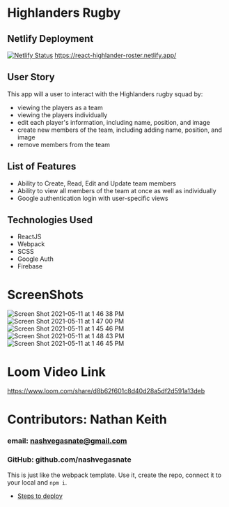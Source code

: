 # Highlanders Rugby

## Netlify Deployment 
[![Netlify Status](https://api.netlify.com/api/v1/badges/36947c47-9035-4738-9eec-215a0b6337a9/deploy-status)](https://app.netlify.com/sites/react-highlander-roster/deploys)
 https://react-highlander-roster.netlify.app/ 

## User Story
This app will a user to interact with the Highlanders rugby squad by:
  - viewing the players as a team
  - viewing the players individually
  - edit each player's information, including name, position, and image
  - create new members of the team, including adding name, position, and image
  - remove members from the team
  
## List of Features
- Ability to Create, Read, Edit and Update team members
- Ability to view all members of the team at once as well as individually
- Google authentication login with user-specific views

## Technologies Used
- ReactJS
- Webpack
- SCSS
- Google Auth
- Firebase

# ScreenShots
![Screen Shot 2021-05-11 at 1 46 38 PM](https://user-images.githubusercontent.com/76710923/117868691-805abe80-b25f-11eb-8bea-db7d47110c33.png)
![Screen Shot 2021-05-11 at 1 47 00 PM](https://user-images.githubusercontent.com/76710923/117868711-881a6300-b25f-11eb-9bc2-1032431085e5.png)
![Screen Shot 2021-05-11 at 1 45 46 PM](https://user-images.githubusercontent.com/76710923/117868644-746efc80-b25f-11eb-8e82-13f7cd923cc9.png)
![Screen Shot 2021-05-11 at 1 48 43 PM](https://user-images.githubusercontent.com/76710923/117868817-a8e2b880-b25f-11eb-983b-51e28620c76d.png)
![Screen Shot 2021-05-11 at 1 46 45 PM](https://user-images.githubusercontent.com/76710923/117868833-ada76c80-b25f-11eb-9046-cc163d029f0b.png)


# Loom Video Link 
https://www.loom.com/share/d8b62f601c8d40d28a5df2d591a13deb

# Contributors: Nathan Keith
### email: nashvegasnate@gmail.com
### GitHub: github.com/nashvegasnate


This is just like the webpack template. Use it, create the repo, connect it to your local and `npm i`.

- [Steps to deploy](https://github.com/nss-nightclass-projects/REACT-Deployment-Netlify)
